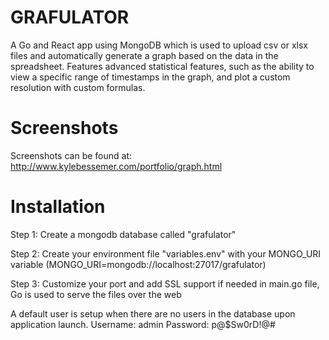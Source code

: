 # GRAFULATOR
A Go and React app using MongoDB which is used to upload csv or xlsx files and automatically generate a graph based on the data in the spreadsheet. Features advanced statistical features, such as the ability to view a specific range of timestamps in the graph, and plot a custom resolution with custom formulas.

# Screenshots
Screenshots can be found at: http://www.kylebessemer.com/portfolio/graph.html

# Installation
Step 1: Create a mongodb database called "grafulator"

Step 2: Create your environment file "variables.env" with your MONGO_URI variable (MONGO_URI=mongodb://localhost:27017/grafulator)

Step 3: Customize your port and add SSL support if needed in main.go file, Go is used to serve the files over the web

A default user is setup when there are no users in the database upon application launch.
Username: admin
Password: p@$Sw0rD!@#